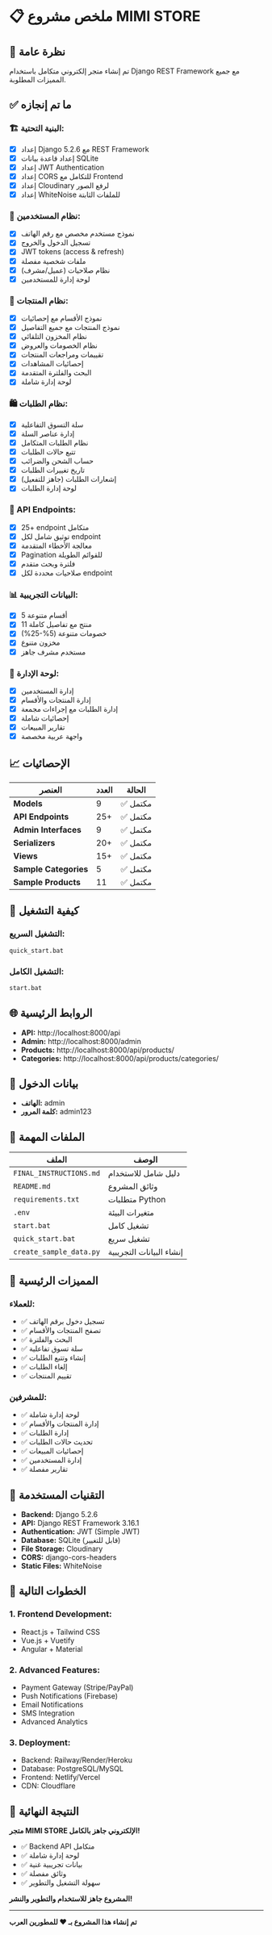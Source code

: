 # 📋 ملخص مشروع MIMI STORE

## 🎯 نظرة عامة
تم إنشاء متجر إلكتروني متكامل باستخدام Django REST Framework مع جميع المميزات المطلوبة.

## ✅ ما تم إنجازه

### 🏗️ البنية التحتية:
- [x] إعداد Django 5.2.6 مع REST Framework
- [x] إعداد قاعدة بيانات SQLite
- [x] إعداد JWT Authentication
- [x] إعداد CORS للتكامل مع Frontend
- [x] إعداد Cloudinary لرفع الصور
- [x] إعداد WhiteNoise للملفات الثابتة

### 👥 نظام المستخدمين:
- [x] نموذج مستخدم مخصص مع رقم الهاتف
- [x] تسجيل الدخول والخروج
- [x] JWT tokens (access & refresh)
- [x] ملفات شخصية مفصلة
- [x] نظام صلاحيات (عميل/مشرف)
- [x] لوحة إدارة للمستخدمين

### 🛒 نظام المنتجات:
- [x] نموذج الأقسام مع إحصائيات
- [x] نموذج المنتجات مع جميع التفاصيل
- [x] نظام المخزون التلقائي
- [x] نظام الخصومات والعروض
- [x] تقييمات ومراجعات المنتجات
- [x] إحصائيات المشاهدات
- [x] البحث والفلترة المتقدمة
- [x] لوحة إدارة شاملة

### 🛍️ نظام الطلبات:
- [x] سلة التسوق التفاعلية
- [x] إدارة عناصر السلة
- [x] نظام الطلبات المتكامل
- [x] تتبع حالات الطلبات
- [x] حساب الشحن والضرائب
- [x] تاريخ تغييرات الطلبات
- [x] إشعارات الطلبات (جاهز للتفعيل)
- [x] لوحة إدارة الطلبات

### 🔗 API Endpoints:
- [x] 25+ endpoint متكامل
- [x] توثيق شامل لكل endpoint
- [x] معالجة الأخطاء المتقدمة
- [x] Pagination للقوائم الطويلة
- [x] فلترة وبحث متقدم
- [x] صلاحيات محددة لكل endpoint

### 📊 البيانات التجريبية:
- [x] 5 أقسام متنوعة
- [x] 11 منتج مع تفاصيل كاملة
- [x] خصومات متنوعة (5%-25%)
- [x] مخزون متنوع
- [x] مستخدم مشرف جاهز

### 🎨 لوحة الإدارة:
- [x] إدارة المستخدمين
- [x] إدارة المنتجات والأقسام
- [x] إدارة الطلبات مع إجراءات مجمعة
- [x] إحصائيات شاملة
- [x] تقارير المبيعات
- [x] واجهة عربية مخصصة

## 📈 الإحصائيات

| العنصر | العدد | الحالة |
|---------|-------|---------|
| **Models** | 9 | ✅ مكتمل |
| **API Endpoints** | 25+ | ✅ مكتمل |
| **Admin Interfaces** | 9 | ✅ مكتمل |
| **Serializers** | 20+ | ✅ مكتمل |
| **Views** | 15+ | ✅ مكتمل |
| **Sample Categories** | 5 | ✅ مكتمل |
| **Sample Products** | 11 | ✅ مكتمل |

## 🚀 كيفية التشغيل

### التشغيل السريع:
```bash
quick_start.bat
```

### التشغيل الكامل:
```bash
start.bat
```

## 🌐 الروابط الرئيسية

- **API:** http://localhost:8000/api
- **Admin:** http://localhost:8000/admin
- **Products:** http://localhost:8000/api/products/
- **Categories:** http://localhost:8000/api/products/categories/

## 🔑 بيانات الدخول

- **الهاتف:** admin
- **كلمة المرور:** admin123

## 📁 الملفات المهمة

| الملف | الوصف |
|-------|--------|
| `FINAL_INSTRUCTIONS.md` | دليل شامل للاستخدام |
| `README.md` | وثائق المشروع |
| `requirements.txt` | متطلبات Python |
| `.env` | متغيرات البيئة |
| `start.bat` | تشغيل كامل |
| `quick_start.bat` | تشغيل سريع |
| `create_sample_data.py` | إنشاء البيانات التجريبية |

## 🎯 المميزات الرئيسية

### للعملاء:
- ✅ تسجيل دخول برقم الهاتف
- ✅ تصفح المنتجات والأقسام
- ✅ البحث والفلترة
- ✅ سلة تسوق تفاعلية
- ✅ إنشاء وتتبع الطلبات
- ✅ إلغاء الطلبات
- ✅ تقييم المنتجات

### للمشرفين:
- ✅ لوحة إدارة شاملة
- ✅ إدارة المنتجات والأقسام
- ✅ إدارة الطلبات
- ✅ تحديث حالات الطلبات
- ✅ إحصائيات المبيعات
- ✅ إدارة المستخدمين
- ✅ تقارير مفصلة

## 🔧 التقنيات المستخدمة

- **Backend:** Django 5.2.6
- **API:** Django REST Framework 3.16.1
- **Authentication:** JWT (Simple JWT)
- **Database:** SQLite (قابل للتغيير)
- **File Storage:** Cloudinary
- **CORS:** django-cors-headers
- **Static Files:** WhiteNoise

## 🚀 الخطوات التالية

### 1. Frontend Development:
- React.js + Tailwind CSS
- Vue.js + Vuetify  
- Angular + Material

### 2. Advanced Features:
- Payment Gateway (Stripe/PayPal)
- Push Notifications (Firebase)
- Email Notifications
- SMS Integration
- Advanced Analytics

### 3. Deployment:
- Backend: Railway/Render/Heroku
- Database: PostgreSQL/MySQL
- Frontend: Netlify/Vercel
- CDN: Cloudflare

## 🎊 النتيجة النهائية

**متجر MIMI STORE الإلكتروني جاهز بالكامل!**

- ✅ Backend API متكامل
- ✅ لوحة إدارة شاملة  
- ✅ بيانات تجريبية غنية
- ✅ وثائق مفصلة
- ✅ سهولة التشغيل والتطوير

**المشروع جاهز للاستخدام والتطوير والنشر!**

---

**تم إنشاء هذا المشروع بـ ❤️ للمطورين العرب**